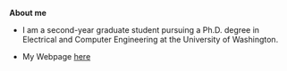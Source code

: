 **About me**

- I am a second-year graduate student pursuing a Ph.D. degree in Electrical and Computer Engineering at the University of Washington.

- My Webpage [here](https://hsiangwei0903.github.io/)
